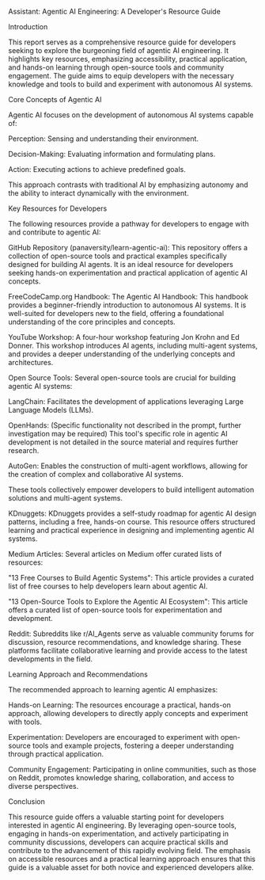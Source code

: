 Assistant:
Agentic AI Engineering: A Developer's Resource Guide

Introduction

This report serves as a comprehensive resource guide for developers seeking to explore the burgeoning field of agentic AI engineering. It highlights key resources, emphasizing accessibility, practical application, and hands-on learning through open-source tools and community engagement. The guide aims to equip developers with the necessary knowledge and tools to build and experiment with autonomous AI systems.


Core Concepts of Agentic AI

Agentic AI focuses on the development of autonomous AI systems capable of:



Perception: Sensing and understanding their environment.

Decision-Making: Evaluating information and formulating plans.

Action: Executing actions to achieve predefined goals.


This approach contrasts with traditional AI by emphasizing autonomy and the ability to interact dynamically with the environment.


Key Resources for Developers

The following resources provide a pathway for developers to engage with and contribute to agentic AI:



GitHub Repository (panaversity/learn-agentic-ai): This repository offers a collection of open-source tools and practical examples specifically designed for building AI agents. It is an ideal resource for developers seeking hands-on experimentation and practical application of agentic AI concepts.

FreeCodeCamp.org Handbook: The Agentic AI Handbook: This handbook provides a beginner-friendly introduction to autonomous AI systems. It is well-suited for developers new to the field, offering a foundational understanding of the core principles and concepts.

YouTube Workshop: A four-hour workshop featuring Jon Krohn and Ed Donner. This workshop introduces AI agents, including multi-agent systems, and provides a deeper understanding of the underlying concepts and architectures.

Open Source Tools: Several open-source tools are crucial for building agentic AI systems:

LangChain: Facilitates the development of applications leveraging Large Language Models (LLMs).

OpenHands: (Specific functionality not described in the prompt, further investigation may be required) This tool's specific role in agentic AI development is not detailed in the source material and requires further research.

AutoGen: Enables the construction of multi-agent workflows, allowing for the creation of complex and collaborative AI systems.

These tools collectively empower developers to build intelligent automation solutions and multi-agent systems.



KDnuggets: KDnuggets provides a self-study roadmap for agentic AI design patterns, including a free, hands-on course. This resource offers structured learning and practical experience in designing and implementing agentic AI systems.

Medium Articles: Several articles on Medium offer curated lists of resources:

"13 Free Courses to Build Agentic Systems": This article provides a curated list of free courses to help developers learn about agentic AI.

"13 Open-Source Tools to Explore the Agentic AI Ecosystem": This article offers a curated list of open-source tools for experimentation and development.



Reddit: Subreddits like r/AI_Agents serve as valuable community forums for discussion, resource recommendations, and knowledge sharing. These platforms facilitate collaborative learning and provide access to the latest developments in the field.


Learning Approach and Recommendations

The recommended approach to learning agentic AI emphasizes:



Hands-on Learning: The resources encourage a practical, hands-on approach, allowing developers to directly apply concepts and experiment with tools.

Experimentation: Developers are encouraged to experiment with open-source tools and example projects, fostering a deeper understanding through practical application.

Community Engagement: Participating in online communities, such as those on Reddit, promotes knowledge sharing, collaboration, and access to diverse perspectives.


Conclusion

This resource guide offers a valuable starting point for developers interested in agentic AI engineering. By leveraging open-source tools, engaging in hands-on experimentation, and actively participating in community discussions, developers can acquire practical skills and contribute to the advancement of this rapidly evolving field. The emphasis on accessible resources and a practical learning approach ensures that this guide is a valuable asset for both novice and experienced developers alike.

